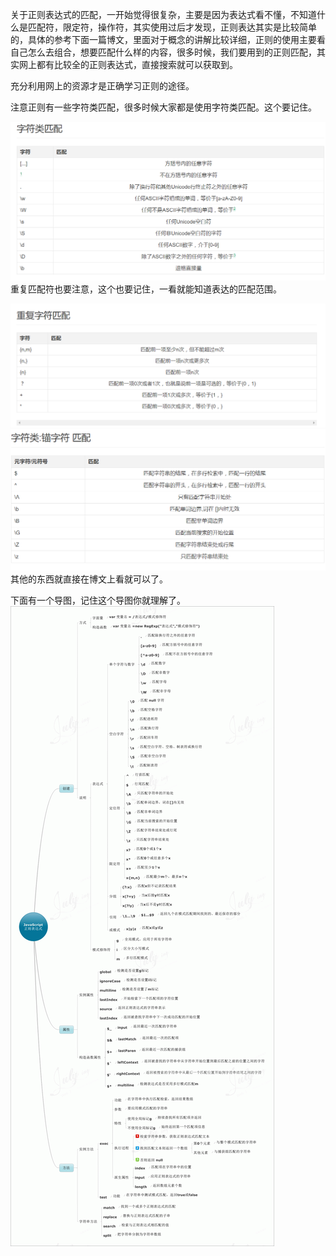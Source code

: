 关于正则表达式的匹配，一开始觉得很复杂，主要是因为表达式看不懂，不知道什么是匹配符，限定符，操作符，其实使用过后才发现，正则表达其实是比较简单的，具体的参考下面一篇博文，里面对于概念的讲解比较详细，正则的使用主要看自己怎么去组合，想要匹配什么样的内容，很多时候，我们要用到的正则匹配，其实网上都有比较全的正则表达式，直接搜索就可以获取到。

充分利用网上的资源才是正确学习正则的途径。

注意正则有一些字符类匹配，很多时候大家都是使用字符类匹配。这个要记住。

![](/assets/import4.png)重复匹配符也要注意，这个也要记住，一看就能知道表达的匹配范围。

![](/assets/import5.png)![](/assets/import6.png)其他的东西就直接在博文上看就可以了。

下面有一个导图，记住这个导图你就理解了。![](/assets/2805273310-5427ad34d27ef.gif)

